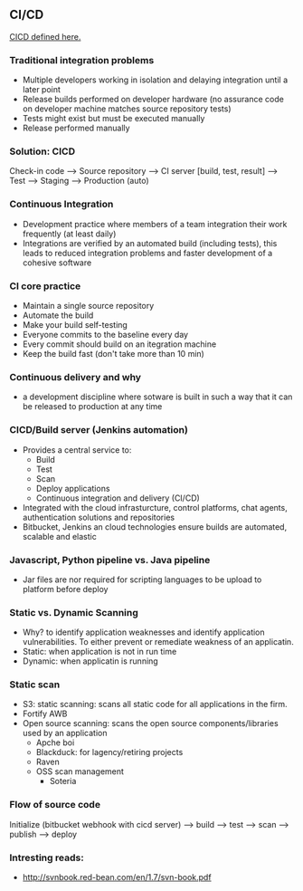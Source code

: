 ## CI/CD

[CICD defined here.](https://www.infoworld.com/article/3271126/what-is-cicd-continuous-integration-and-continuous-delivery-explained.html)

### Traditional integration problems 
* Multiple developers working in isolation and delaying integration until a later point
* Release builds performed on developer hardware (no assurance code on developer machine matches source repository tests)
* Tests might exist but must be executed manually
* Release performed manually

### Solution: CICD 
Check-in code --> Source repository --> CI server [build, test, result] --> Test --> Staging --> Production (auto)

### Continuous Integration 
* Development practice where members of a team integration their work frequently (at least daily)
* Integrations are verified by an automated build (including tests), this leads to reduced integration problems and faster development of a cohesive software

### CI core practice
* Maintain a single source repository 
* Automate the build 
* Make your build self-testing
* Everyone commits to the baseline every day
* Every commit should build on an itegration machine 
* Keep the build fast (don't take more than 10 min)

### Continuous delivery and why 
* a development discipline where sotware is built in such a way that it can be released to production at any time

### CICD/Build server (Jenkins automation)
* Provides a central service to:
    * Build 
    * Test 
    * Scan 
    * Deploy applications
    * Continuous integration and delivery (CI/CD)
* Integrated with the cloud infrasturcture, control platforms, chat agents, authentication solutions and repositories
* Bitbucket, Jenkins an cloud technologies ensure builds are automated, scalable and elastic 

### Javascript, Python pipeline vs. Java pipeline
* Jar files are nor required for scripting languages to be upload to platform before deploy

### Static vs. Dynamic Scanning 
* Why? to identify application weaknesses and identify application vulnerabilities. To either prevent or remediate weakness of an applicatin. 
* Static: when application is not in run time
* Dynamic: when applicatin is running 

### Static scan
* S3: static scanning: scans all static code for all applications in the firm. 
* Fortify AWB
* Open source scanning: scans the open source components/libraries used by an application
   * Apche boi 
   * Blackduck: for lagency/retiring projects 
   * Raven 
   * OSS scan management 
     * Soteria

### Flow of source code 
Initialize (bitbucket webhook with cicd server) --> build --> test --> scan --> publish --> deploy

### Intresting reads:
* http://svnbook.red-bean.com/en/1.7/svn-book.pdf
